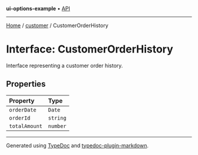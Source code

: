 **ui-options-example** • [API](../../README.md)

***

[Home](../../README.md) / [customer](../README.md) / CustomerOrderHistory

# Interface: CustomerOrderHistory

Interface representing a customer order history.

## Properties

| Property | Type |
| :------ | :------ |
| `orderDate` | `Date` |
| `orderId` | `string` |
| `totalAmount` | `number` |

***

Generated using [TypeDoc](https://typedoc.org) and [typedoc-plugin-markdown](https://typedoc-plugin-markdown.org).
